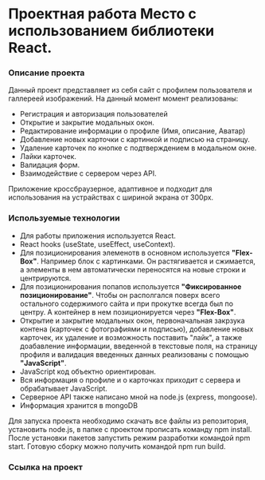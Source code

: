 # Проектная работа Место с использованием библиотеки React.


### Описание проекта
Данный проект представляет из себя сайт с профилем пользователя и галлереей изображений. На данный момент момент реализованы:
- Регистрация и авторизация пользователей
- Открытие и закрытие модальных окон.
- Редактирование информации о профиле (Имя, описание, Аватар)
- Добавление новых карточки с картинкой и подписью на страницу.
- Удаление карточек по кнопке с подтверждением в модальном окне.
- Лайки карточек.
- Валидация форм.
- Взаимодействие с сервером через API.


Приложение кроссбраузерное, адаптивное и подходит для использования на устрайствах с шириной экрана от 300px.


### Используемые технологии

- Для работы приложения используется React.
- React hooks (useState, useEffect, useContext).
- Для позиционирования элеменотв в основном используется **"Flex-Box"**.
Например блок с картинками. Он растягивается и сжимается, а элементы в нем автоматически переносятся на новые строки и центрируются.
- Для позиционирования попапов используется **"Фиксированное позиционирование"**. Чтобы он располгался поверх всего остального содержимого сайта и при прокутке всегда был по центру. А контейнер в нем позиционируется через **"Flex-Box"**.
- Открытие и закрытие модальных окон, первоначальная закрзука контена (карточек с фотографиями и подписью), добавление новых карточек, их удаление и возможность поставить "лайк", а также доабавление информации, введенной в текстовые поля, на страницу профиля и валидация введенных данных реализованы с помощью **"JavaScript"**.
- JavaScript код объектно ориентирован.
- Вся информация о профиле и о карточках приходит с сервера и обрабатывает JavaScript.
- Серверное API также написано мной на node.js (express, mongoose).
- Информация хранится в mongoDB

Для запуска проекта необходимо скачать все файлы из репозитория, установить node.js, в папке с проектом прописать команду npm install.
После установки пакетов запустить режим разработки командой npm start.
Готовую сборку можно получить командой npm run build.

### Ссылка на проект


